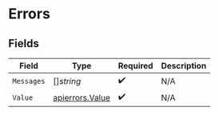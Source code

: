 # Errors


## Fields

| Field                                              | Type                                               | Required                                           | Description                                        |
| -------------------------------------------------- | -------------------------------------------------- | -------------------------------------------------- | -------------------------------------------------- |
| `Messages`                                         | []*string*                                         | :heavy_check_mark:                                 | N/A                                                |
| `Value`                                            | [apierrors.Value](../../models/apierrors/value.md) | :heavy_check_mark:                                 | N/A                                                |